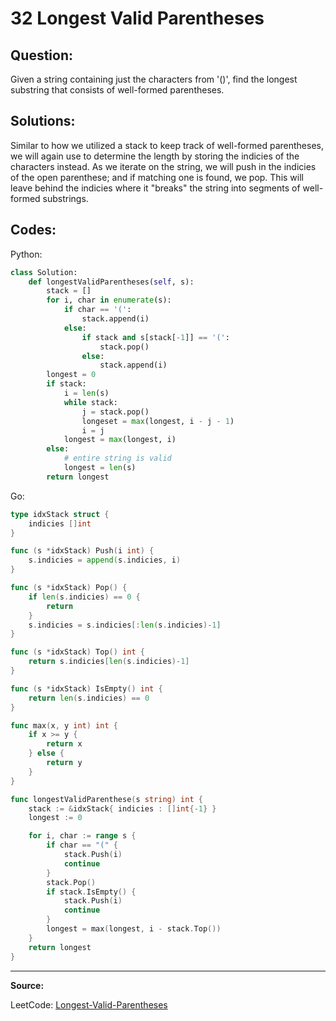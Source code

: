 32 Longest Valid Parentheses
============================

Question:
---------

Given a string containing just the characters from '()', find the longest
substring that consists of well-formed parentheses.

Solutions:
----------

Similar to how we utilized a stack to keep track of well-formed parentheses, we
will again use to determine the length by storing the indicies of the
characters instead. As we iterate on the string, we will push in the indicies
of the open parenthese; and if matching one is found, we pop. This will leave
behind the indicies where it "breaks" the string into segments of well-formed
substrings.

Codes:
------

Python:

```python
class Solution:
    def longestValidParentheses(self, s):
        stack = []
        for i, char in enumerate(s):
            if char == '(':
                stack.append(i)
            else:
                if stack and s[stack[-1]] == '(':
                    stack.pop()
                else:
                    stack.append(i)
        longest = 0
        if stack:
            i = len(s)
            while stack:
                j = stack.pop()
                longeset = max(longest, i - j - 1)
                i = j
            longest = max(longest, i)
        else:
            # entire string is valid
            longest = len(s)
        return longest
```

Go:

```go
type idxStack struct {
    indicies []int
}

func (s *idxStack) Push(i int) {
    s.indicies = append(s.indicies, i)
}

func (s *idxStack) Pop() {
    if len(s.indicies) == 0 {
        return
    }
    s.indicies = s.indicies[:len(s.indicies)-1]
}

func (s *idxStack) Top() int {
    return s.indicies[len(s.indicies)-1]
}

func (s *idxStack) IsEmpty() int {
    return len(s.indicies) == 0
}

func max(x, y int) int {
    if x >= y {
        return x
    } else {
        return y
    }
}

func longestValidParenthese(s string) int {
    stack := &idxStack{ indicies : []int{-1} }
    longest := 0

    for i, char := range s {
        if char == "(" {
            stack.Push(i)
            continue
        }
        stack.Pop()
        if stack.IsEmpty() {
            stack.Push(i)
            continue
        }
        longest = max(longest, i - stack.Top())
    }
    return longest
}
``` 

---

**Source:**

LeetCode: [Longest-Valid-Parentheses](https://leetcode.com/problems/longest-valid-parentheses)
